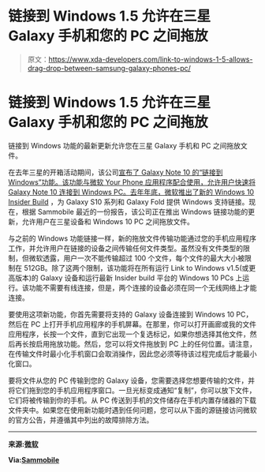 # 链接到 Windows 1.5 允许在三星 Galaxy 手机和您的 PC 之间拖放

> 原文：<https://www.xda-developers.com/link-to-windows-1-5-allows-drag-drop-between-samsung-galaxy-phones-pc/>

# 链接到 Windows 1.5 允许在三星 Galaxy 手机和您的 PC 之间拖放

链接到 Windows 功能的最新更新允许您在三星 Galaxy 手机和 PC 之间拖放文件。

在去年三星的开箱活动期间，该公司[宣布了 Galaxy Note 10 的“链接到 Windows”功能。该功能与微软 Your Phone 应用程序配合使用，允许用户快速将 Galaxy Note 10 连接到 Windows PC。去年年底，微软](https://www.xda-developers.com/galaxy-note-10-link-to-windows-older-samsung-phones/)[推出了新的 Windows 10 Insider Build](https://www.xda-developers.com/microsoft-windows-10-insider-build-link-support-galaxy-s10-fold/) ，为 Galaxy S10 系列和 Galaxy Fold 提供 Windows 支持链接。现在，根据 Sammobile 最近的一份报告，该公司正在推出 Windows 链接功能的更新，允许用户在三星设备和 Windows 10 PC 之间拖放文件。

与之前的 Windows 功能链接一样，新的拖放文件传输功能通过您的手机应用程序工作，并允许用户在链接的设备之间传输任何文件类型。虽然没有文件类型的限制，但微软透露，用户一次不能传输超过 100 个文件，每个文件的最大大小被限制在 512GB。除了这两个限制，该功能将在所有运行 Link to Windows v1.5(或更高版本)的 Galaxy 设备和运行最新 Insider build 平台的 Windows 10 PCs 上运行。该功能不需要有线连接，但是，两个连接的设备必须在同一个无线网络上才能连接。

要使用这项新功能，你首先需要将支持的 Galaxy 设备连接到 Windows 10 PC，然后在 PC 上打开手机应用程序的手机屏幕。在那里，你可以打开画廊或我的文件应用程序，长按一个文件，直到它出现一个复选标记，如果你想选择其他文件，然后再长按启用拖放功能。然后，您可以将文件拖放到 PC 上的任何位置。请注意，在传输文件时最小化手机窗口会取消操作，因此您必须等待该过程完成后才能最小化窗口。

要将文件从您的 PC 传输到您的 Galaxy 设备，您需要选择您想要传输的文件，并将它们拖到您的手机应用程序窗口。一旦光标变成通知“复制”，你可以放下文件，它们将被传输到你的手机。从 PC 传送到手机的文件储存在手机内置存储器的下载文件夹中。如果您在使用新功能时遇到任何问题，您可以从下面的源链接访问微软的官方公告，并遵循其中列出的故障排除方法。

* * *

**来源:[微软](https://answers.microsoft.com/en-us/insider/forum/all/your-phone-app-file-drag-and-drop-feature/b18433ee-82ef-4674-a702-f4e0abb8e557)**

**Via:[Sammobile](https://www.sammobile.com/news/samsung-phones-support-file-drag-drop-feature-windows-10-pcs/)**